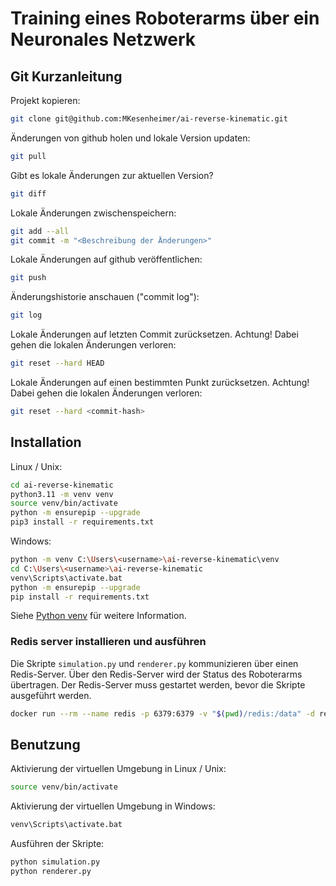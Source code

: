 # Training eines Roboterarms über ein Neuronales Netzwerk

## Git Kurzanleitung

Projekt kopieren:

```bash
git clone git@github.com:MKesenheimer/ai-reverse-kinematic.git
```

Änderungen von github holen und lokale Version updaten:

```bash
git pull
```

Gibt es lokale Änderungen zur aktuellen Version?

```bash
git diff
```

Lokale Änderungen zwischenspeichern:

```bash
git add --all
git commit -m "<Beschreibung der Änderungen>"
```

Lokale Änderungen auf github veröffentlichen:

```bash
git push
```

Änderungshistorie anschauen ("commit log"):

```bash
git log
```

Lokale Änderungen auf letzten Commit zurücksetzen. Achtung! Dabei gehen die lokalen Änderungen verloren:

```bash
git reset --hard HEAD
```

Lokale Änderungen auf einen bestimmten Punkt zurücksetzen. Achtung! Dabei gehen die lokalen Änderungen verloren:

```bash
git reset --hard <commit-hash>
```

## Installation

Linux / Unix:

```bash
cd ai-reverse-kinematic
python3.11 -m venv venv
source venv/bin/activate
python -m ensurepip --upgrade
pip3 install -r requirements.txt
```

Windows:
```bash
python -m venv C:\Users\<username>\ai-reverse-kinematic\venv
cd C:\Users\<username>\ai-reverse-kinematic
venv\Scripts\activate.bat
python -m ensurepip --upgrade
pip install -r requirements.txt
```

Siehe [Python venv](https://docs.python.org/3/library/venv.html) für weitere Information.

### Redis server installieren und ausführen

Die Skripte `simulation.py` und `renderer.py` kommunizieren über einen Redis-Server. Über den Redis-Server wird der Status des Roboterarms übertragen. Der Redis-Server muss gestartet werden, bevor die Skripte ausgeführt werden.

```bash
docker run --rm --name redis -p 6379:6379 -v "$(pwd)/redis:/data" -d redis redis-server --save 60 1 --loglevel warning
```

## Benutzung

Aktivierung der virtuellen Umgebung in Linux / Unix:

```bash
source venv/bin/activate
```

Aktivierung der virtuellen Umgebung in Windows:

```bash
venv\Scripts\activate.bat
```

Ausführen der Skripte:

```bash
python simulation.py
python renderer.py
```
